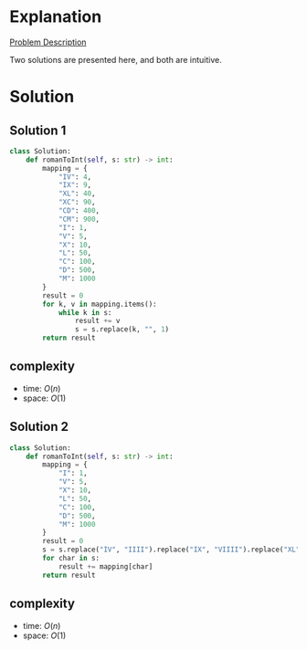 # Explanation

[Problem Description](https://leetcode.com/problems/roman-to-integer/)

Two solutions are presented here, and both are intuitive.

# Solution

## Solution 1

```python
class Solution:
    def romanToInt(self, s: str) -> int:
        mapping = {
            "IV": 4,
            "IX": 9,
            "XL": 40,
            "XC": 90,
            "CD": 400,
            "CM": 900,
            "I": 1,
            "V": 5,
            "X": 10,
            "L": 50,
            "C": 100,
            "D": 500,
            "M": 1000
        }
        result = 0
        for k, v in mapping.items():
            while k in s:
                result += v
                s = s.replace(k, "", 1)
        return result
```

## complexity

- time: $O(n)$
- space: $O(1)$

## Solution 2

```python
class Solution:
    def romanToInt(self, s: str) -> int:
        mapping = {
            "I": 1,
            "V": 5,
            "X": 10,
            "L": 50,
            "C": 100,
            "D": 500,
            "M": 1000
        }
        result = 0
        s = s.replace("IV", "IIII").replace("IX", "VIIII").replace("XL", "XXXX").replace("XC", "LXXXX").replace("CD", "CCCC").replace("CM", "DCCCC")
        for char in s:
            result += mapping[char]
        return result
```

## complexity

- time: $O(n)$
- space: $O(1)$
